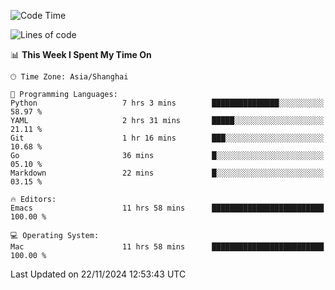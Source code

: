 <!--START_SECTION:waka-->
![Code Time](http://img.shields.io/badge/Code%20Time-2%2C293%20hrs%2050%20mins-blue)

![Lines of code](https://img.shields.io/badge/From%20Hello%20World%20I%27ve%20Written-308.1%20thousand%20lines%20of%20code-blue)

📊 **This Week I Spent My Time On** 

```text
🕑︎ Time Zone: Asia/Shanghai

💬 Programming Languages: 
Python                   7 hrs 3 mins        ███████████████░░░░░░░░░░   58.97 % 
YAML                     2 hrs 31 mins       █████░░░░░░░░░░░░░░░░░░░░   21.11 % 
Git                      1 hr 16 mins        ███░░░░░░░░░░░░░░░░░░░░░░   10.68 % 
Go                       36 mins             █░░░░░░░░░░░░░░░░░░░░░░░░   05.10 % 
Markdown                 22 mins             █░░░░░░░░░░░░░░░░░░░░░░░░   03.15 % 

🔥 Editors: 
Emacs                    11 hrs 58 mins      █████████████████████████   100.00 % 

💻 Operating System: 
Mac                      11 hrs 58 mins      █████████████████████████   100.00 % 
```


 Last Updated on 22/11/2024 12:53:43 UTC
<!--END_SECTION:waka-->
